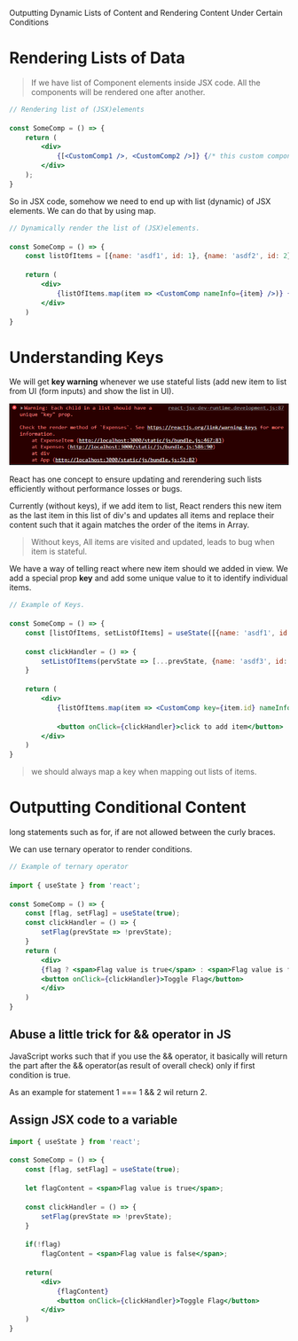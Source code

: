 Outputting Dynamic Lists of Content and Rendering Content Under Certain Conditions

# Rendering Lists of Data

> If we have list of Component elements inside JSX code. All the components will be rendered one after another.

```jsx
// Rendering list of (JSX)elements

const SomeComp = () => {
    return (
        <div>
            {[<CustomComp1 />, <CustomComp2 />]} {/* this custom components will be rendered in the view side by side */}
        </div>
    );
}
```

So in JSX code, somehow we need to end up with list (dynamic) of JSX elements. We can do that by using map.

```jsx
// Dynamically render the list of (JSX)elements.

const SomeComp = () => {
    const listOfItems = [{name: 'asdf1', id: 1}, {name: 'asdf2', id: 2}];

    return (
        <div>
            {listOfItems.map(item => <CustomComp nameInfo={item} />)} {/* map() will return new list of CustomCop with dynamic data */} 
        </div>
    )
}
```

# Understanding Keys

We will get **key warning** whenever we use stateful lists (add new item to list from UI (form inputs) and show the list in UI).

![Warning: Each child in a list should have a unique "key" prop.](../public/images/KeyWarning.png)

React has one concept to ensure updating and rerendering such lists efficiently without performance losses or bugs.

Currently (without keys), if we add item to list, React renders this new item as the last item in this list of div's and updates all items and replace their content such that it again matches the order of the items in Array.

> Without keys, All items are visited and updated, leads to bug when item is stateful.

We have a way of telling react where new item should we added in view. We add a special prop **key** and add some unique value to it to identify individual items.

```jsx
// Example of Keys.

const SomeComp = () => {
    const [listOfItems, setListOfItems] = useState([{name: 'asdf1', id: 1}, {name: 'asdf2', id: 2}]);
    
    const clickHandler = () => {
        setListOfItems(pervState => [...prevState, {name: 'asdf3', id: 3}]);
    }

    return (
        <div>
            {listOfItems.map(item => <CustomComp key={item.id} nameInfo={item} />)} {/* map() will return new list of CustomCop with dynamic data */} 

            <button onClick={clickHandler}>click to add item</button>
        </div>
    )
}
```

> we should always map a key when mapping out lists of items.

# Outputting Conditional Content

long statements such as for, if are not allowed between the curly braces.

We can use ternary operator to render conditions.

```jsx
// Example of ternary operator

import { useState } from 'react';

const SomeComp = () => {
    const [flag, setFlag] = useState(true);
    const clickHandler = () => {
        setFlag(prevState => !prevState);
    }
    return (
        <div>
        {flag ? <span>Flag value is true</span> : <span>Flag value is false</span>}
        <button onClick={clickHandler}>Toggle Flag</button>
        </div>
    )
}
```

## Abuse a little trick for && operator in JS
  JavaScript works such that if you use the && operator, it basically will return the part after the && operator(as result of overall check) only if first condition is true.

  As an example for statement 1 === 1 && 2 wil return 2.

## Assign JSX code to a variable

```jsx
import { useState } from 'react';

const SomeComp = () => {
    const [flag, setFlag] = useState(true);

    let flagContent = <span>Flag value is true</span>;

    const clickHandler = () => {
        setFlag(prevState => !prevState);
    }

    if(!flag)
        flagContent = <span>Flag value is false</span>;

    return(
        <div>
            {flagContent}
            <button onClick={clickHandler}>Toggle Flag</button>
        </div>
    )
}
```
